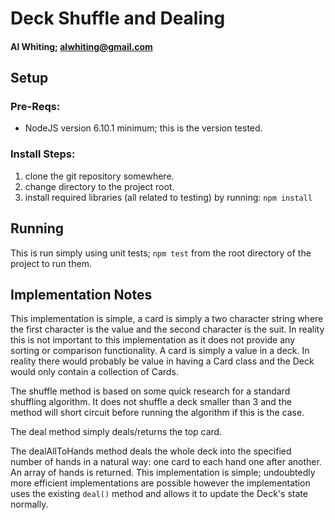 # Deck Shuffle and Dealing
#### Al Whiting; alwhiting@gmail.com

## Setup
### Pre-Reqs:
* NodeJS version 6.10.1 minimum; this is the version tested.

### Install Steps:
1. clone the git repository somewhere.
2. change directory to the project root.
3. install required libraries (all related to testing) by running: `npm install`

## Running
This is run simply using unit tests; `npm test` from the root directory of the project to run them.

## Implementation Notes
This implementation is simple, a card is simply a two character string where the first character is the value and the second character is the suit. In reality this is not important to this implementation as it does not provide any sorting or comparison functionality. A card is simply a value in a deck.
In reality there would probably be value in having a Card class and the Deck would only contain a collection of Cards.

The shuffle method is based on some quick research for a standard shuffling algorithm. It does not shuffle a deck smaller than 3 and the method will short circuit before running the algorithm if this is the case.

The deal method simply deals/returns the top card.

The dealAllToHands method deals the whole deck into the specified number of hands in a natural way: one card to each hand one after another. An array of hands is returned. This implementation is simple; undoubtedly more efficient implementations are possible however the implementation uses the existing `deal()` method and allows it to update the Deck's state normally.
